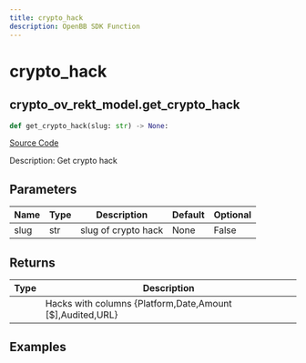 ```yaml
---
title: crypto_hack
description: OpenBB SDK Function
---
```


# crypto_hack

## crypto_ov_rekt_model.get_crypto_hack

```python title='openbb_terminal/cryptocurrency/overview/rekt_model.py'
def get_crypto_hack(slug: str) -> None:
```
[Source Code](https://github.com/OpenBB-finance/OpenBBTerminal/tree/main/openbb_terminal/cryptocurrency/overview/rekt_model.py#L138)

Description: Get crypto hack

## Parameters

| Name | Type | Description | Default | Optional |
| ---- | ---- | ----------- | ------- | -------- |
| slug | str | slug of crypto hack | None | False |

## Returns

| Type | Description |
| ---- | ----------- |
|  | Hacks with columns {Platform,Date,Amount [$],Audited,URL} |

## Examples

